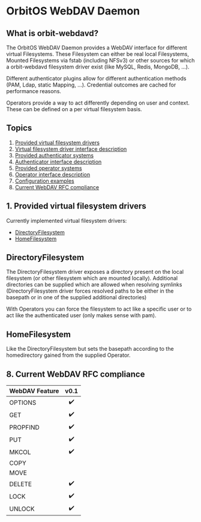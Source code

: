 # OrbitOS WebDAV Daemon
## What is orbit-webdavd?
  The OrbitOS WebDAV Daemon provides a WebDAV interface for different virtual Filesystems. These Filesystem can either be real local Filesystems, Mounted Filesystems via fstab (including NFSv3) or other sources for which a orbit-webdavd filesystem driver exist (like MySQL, Redis, MongoDB, ...).

  Different authenticator plugins allow for different authentication methods (PAM, Ldap, static Mapping, ...). Credential outcomes are cached for performance reasons.

  Operators provide a way to act differently depending on user and context. These can be defined on a per virtual filesystem basis.

## Topics
  1. [Provided virtual filesystem drivers](#1-Provided-virtual-filesystem-drivers)
  2. [Virtual filesystem driver interface description](#2-Virtual-filesystem-driver-interface-description)
  3. [Provided authenticator systems](#3-Provided-authenticator-systems)
  4. [Authenticator interface description](#4-Authenticator-interface-description)
  5. [Provided operator systems](#5-Provided-operator-systems)
  6. [Operator interface description](#6-Operator-interface-description)
  7. [Configuration examples](#7-Configuration-examples)
  8. [Current WebDAV RFC compliance](#8-Current-WebDAV-RFC-compliance)

  ## 1. Provided virtual filesystem drivers
  Currently implemented virtual filesystem drivers:
  * [DirectoryFilesystem](#DirectoryFilesystem)
  * [HomeFilesystem](#HomeFilesystem)

  ## DirectoryFilesystem
  The DirectoryFilesystem driver exposes a directory present on the local filesystem (or other filesystem which are mounted locally). Additional directories can be supplied which are allowed when resolving symlinks (DirectoryFilesystem driver forces resolved paths to be either in the basepath or in one of the supplied additional directories)

  With Operators you can force the filesystem to act like a specific user or to act like the authenticated user (only makes sense with pam).

  ## HomeFilesystem
  Like the DirectoryFilesystem but sets the basepath according to the homedirectory gained from the supplied Operator.
    
    
  ## 8. Current WebDAV RFC compliance
  | WebDAV Feature          | v0.1  		 |
  |-------------------------|:------------------:|
  | OPTIONS                 | :heavy_check_mark: |
  | GET                     | :heavy_check_mark: |
  | PROPFIND                | :heavy_check_mark: |
  | PUT                     | :heavy_check_mark: |
  | MKCOL                   | :heavy_check_mark: |
  | COPY                    |         		 |
  | MOVE                    |         		 |
  | DELETE                  | :heavy_check_mark: |
  | LOCK                    | :heavy_check_mark: |
  | UNLOCK                  | :heavy_check_mark: |
